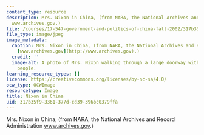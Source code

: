 ```yaml
---
content_type: resource
description: Mrs. Nixon in China, (from NARA, the National Archives and Record Administration
  www.archives.gov.)
file: /courses/17-547-government-and-politics-of-china-fall-2002/317b35f93361377dcd39396bc0379ffa_17-547f02.jpg
file_type: image/jpeg
image_metadata:
  caption: Mrs. Nixon in China, (from NARA, the National Archives and Record Administration
    [www.archives.gov](http://www.archives.gov).)
  credit: ''
  image-alt: A photo of Mrs. Nixon walking through a large doorway with a crowd of
    people.
learning_resource_types: []
license: https://creativecommons.org/licenses/by-nc-sa/4.0/
ocw_type: OCWImage
resourcetype: Image
title: Nixon in China
uid: 317b35f9-3361-377d-cd39-396bc0379ffa
---
```

Mrs. Nixon in China, (from NARA, the National Archives and Record Administration www.archives.gov.)